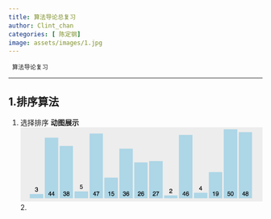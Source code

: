 ```yaml
---
title: 算法导论总复习
author: Clint_chan
categories: [ 陈定钢]
image: assets/images/1.jpg
---
```



	 算法导论复习
   


----------


 
 
## 1.排序算法

 1. 选择排序
    **动图展示**
![enter description here](./images/selectionSort.gif)
	2. 